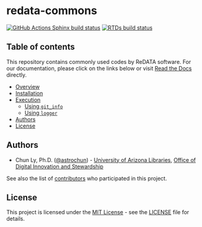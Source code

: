 # redata-commons

[![GitHub Actions Sphinx build status](https://img.shields.io/github/workflow/status/UAL-ODIS/redata-commons/Sphinx%20Docs%20Check?label=sphinx&color=blue)](https://github.com/UAL-ODIS/redata-commons/actions?query=workflow%3A%22Sphinx+Docs+Check%22)
[![RTDs build status](https://readthedocs.org/projects/redata-commons/badge/?version=latest&style=flat)](https://redata-commons.readthedocs.io/en/latest/)

## Table of contents

This repository contains commonly used codes by ReDATA software. For our documentation, please click on the links below or visit [Read the Docs](https://redata-commons.readthedocs.io/en/latest/) directly.

- [Overview](https://redata-commons.readthedocs.io/en/latest/#overview)
- [Installation](https://redata-commons.readthedocs.io/en/latest/installation.html#installation)
- [Execution](https://redata-commons.readthedocs.io/en/latest/execution.html#execution)
    - [Using `git_info`](https://redata-commons.readthedocs.io/en/latest/execution.html#using-git-info)
    - [Using `logger`](https://redata-commons.readthedocs.io/en/latest/execution.html#using-logger)
- [Authors](#authors)
- [License](#license)


## Authors

* Chun Ly, Ph.D. ([@astrochun](http://www.github.com/astrochun)) - [University of Arizona Libraries](https://github.com/ualibraries), [Office of Digital Innovation and Stewardship](https://github.com/UAL-ODIS)

See also the list of
[contributors](https://github.com/UAL-ODIS/redata-commons/contributors) who participated in this project.


## License

This project is licensed under the [MIT License](https://opensource.org/licenses/MIT) - see the [LICENSE](LICENSE) file for details.
